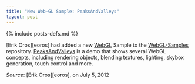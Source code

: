 ```yaml
---
title: "New Web-GL Sample: PeaksAndValleys"
layout: post
---
```

{% include posts-defs.md %}

[Erik Oros][eoros] had added a new [WebGL](../WebGL.html) Sample to the
[WebGL-Samples](http://github.com/blackberry/WebGL-Samples) repository.
[PeaksAndValleys](../PeaksAndValleys.html) is a demo
that shows several WebGL concepts, including rendering objects, blending textures, lighting, skybox generation,
touch control and more.

_Source_: [Erik Oros][eoros], on July 5, 2012
